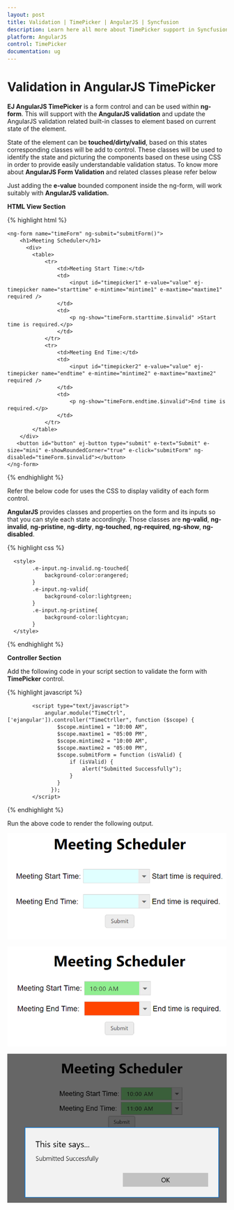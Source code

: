 ```yaml
---
layout: post
title: Validation | TimePicker | AngularJS | Syncfusion
description: Learn here all more about TimePicker support in Syncfusion AngularJS control, its elements, and more.
platform: AngularJS
control: TimePicker
documentation: ug
---
```


# Validation in AngularJS TimePicker

**EJ AngularJS TimePicker** is a form control and can be used within **ng-form**. This will support with the **AngularJS validation** and update the AngularJS validation related built-in classes to element based on current state of the element.

State of the element can be **touched/dirty/valid**, based on this states corresponding classes will be add to control. These classes will be used to identify the state and picturing the components based on these using CSS in order to provide easily understandable validation status. To know more about **AngularJS Form Validation** and related classes please refer below

Just adding the **e-value** bounded component inside the ng-form, will work suitably with **AngularJS validation.**

**HTML View Section**

{% highlight html %}

    <ng-form name="timeForm" ng-submit="submitForm()">
        <h1>Meeting Scheduler</h1>
          <div>
            <table>
                <tr>
                    <td>Meeting Start Time:</td>
                    <td>
                        <input id="timepicker1" e-value="value" ej-timepicker name="starttime" e-mintime="mintime1" e-maxtime="maxtime1" required />
                    </td>
                    <td>
                        <p ng-show="timeForm.starttime.$invalid" >Start time is required.</p>
                    </td>
                </tr>
                <tr>
                    <td>Meeting End Time:</td>
                    <td>
                        <input id="timepicker2" e-value="value" ej-timepicker name="endtime" e-mintime="mintime2" e-maxtime="maxtime2" required />
                    </td>
                    <td>
                        <p ng-show="timeForm.endtime.$invalid">End time is required.</p>
                    </td>
                </tr>
            </table>
        </div>
       <button id="button" ej-button type="submit" e-text="Submit" e-size="mini" e-showRoundedCorner="true" e-click="submitForm" ng-disabled="timeForm.$invalid"></button>
    </ng-form>

{% endhighlight %}


Refer the below code for  uses the CSS to display validity of each form control.

**AngularJS**  provides classes and properties on the form and its inputs so that you can style each state accordingly. Those classes are **ng-valid**, **ng-invalid**, **ng-pristine**, **ng-dirty**, **ng-touched**, **ng-required**, **ng-show**, **ng-disabled**.

{% highlight css %}

      <style>
            .e-input.ng-invalid.ng-touched{
                background-color:orangered;
            }
            .e-input.ng-valid{
                background-color:lightgreen;
            }
            .e-input.ng-pristine{
                background-color:lightcyan;
            }
      </style>

{% endhighlight %}

**Controller Section**

Add the following code in your script section to validate the form with **TimePicker** control.

{% highlight javascript %}

            <script type="text/javascript">
                angular.module("TimeCtrl", ['ejangular']).controller("TimeCtrller", function ($scope) {
                    $scope.mintime1 = "10:00 AM",
                    $scope.maxtime1 = "05:00 PM",
                    $scope.mintime2 = "10:00 AM",
                    $scope.maxtime2 = "05:00 PM",
                    $scope.submitForm = function (isValid) {
                        if (isValid) {
                            alert("Submitted Successfully");
                        }
                    }
                  });
            </script> 

{% endhighlight %}

Run the above code to render the following output.


![AngularJS TimePicker validation](Validation_images/Validation_images1.png)


![AngularJS TimePicker provides classes and properties on the form and its inputs](Validation_images/Validation_images2.png)


![AngularJS TimePicker added script section to validate the form](Validation_images/Validation_images3.png)